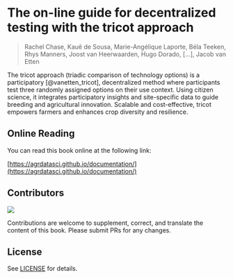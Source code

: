 # The on-line guide for decentralized testing with the tricot approach

> Rachel Chase, Kauê de Sousa, Marie-Angélique Laporte, Béla Teeken, Rhys Manners, Joost van Heerwaarden, Hugo Dorado, [...], Jacob van Etten

The tricot approach (triadic comparison of technology options) is a participatory [@vanetten_tricot], decentralized method where participants test three randomly assigned options on their use context. Using citizen science, it integrates participatory insights and site-specific data to guide breeding and agricultural innovation. Scalable and cost-effective, tricot empowers farmers and enhances crop diversity and resilience.

## Online Reading

You can read this book online at the following link:

[https://agrdatasci.github.io/documentation/](https://agrdatasci.github.io/documentation/)

## Contributors

<a href="https://github.com/AgrDataSci/documentation/graphs/contributors">
  <img src="https://contrib.rocks/image?repo=AgrDataSci/documentation&max=100" />
</a>

Contributions are welcome to supplement, correct, and translate the content of this book. Please submit PRs for any changes.

## License
See [LICENSE](./LICENSE) for details.
